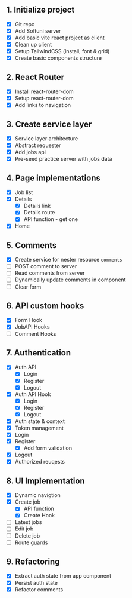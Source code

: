 ## 1. Initialize project
- [x] Git repo
- [x] Add Softuni server
- [x] Add basic vite react project as client
- [x] Clean up client
- [x] Setup TailwindCSS (install, font & grid)
- [x] Create basic components structure

## 2. React Router
- [x] Install react-router-dom
- [x] Setup react-router-dom
- [x] Add links to navigation

## 3. Create service layer
- [x] Service layer architecture
- [x] Abstract requester
- [x] Add jobs api
- [x] Pre-seed practice server with jobs data

## 4. Page implementations
- [x] Job list
- [x] Details
  - [x] Details link
  - [x] Details route
  - [x] API function - get one
- [x] Home

## 5. Comments
- [x] Create service for nester resource `comments`
- [ ] POST comment to server
- [ ] Read comments from server
- [ ] Dynamically update comments in component
- [ ] Clear form

## 6. API custom hooks
- [x] Form Hook
- [x] JobAPI Hooks
- [ ] Comment Hooks

## 7. Authentication
- [x] Auth API
  - [x] Login
  - [x] Register
  - [x] Logout
- [x] Auth API Hook
  - [x] Login
  - [x] Register
  - [x] Logout
- [x] Auth state & context
- [x] Token management
- [x] Login
- [x] Register
  - [x] Add form validation
- [x] Logout
- [x] Authorized reuqests

## 8. UI Implementation
- [x] Dynamic navigtion
- [x] Create job
  - [x] API function
  - [x] Create Hook
- [ ] Latest jobs
- [ ] Edit job
- [ ] Delete job
- [ ] Route guards

## 9. Refactoring
- [x] Extract auth state from app component
- [x] Persist auth state
- [x] Refactor comments